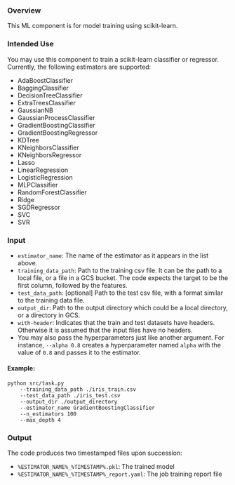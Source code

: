 ### Overview
This ML component is for model training using scikit-learn.

### Intended Use
You may use this component to train a scikit-learn classifier or regressor. Currently, the following estimators are supported:

* AdaBoostClassifier
* BaggingClassifier
* DecisionTreeClassifier
* ExtraTreesClassifier
* GaussianNB
* GaussianProcessClassifier
* GradientBoostingClassifier
* GradientBoostingRegressor
* KDTree
* KNeighborsClassifier
* KNeighborsRegressor
* Lasso
* LinearRegression
* LogisticRegression
* MLPClassifier
* RandomForestClassifier
* Ridge
* SGDRegressor
* SVC
* SVR

### Input
* `estimator_name`: The name of the estimator as it appears in the list above.
* `training_data_path`: Path to the training csv file. It can be the path to a local file, or a file in a GCS bucket. The code expects the target to be the first column, followed by the features.
* `test_data_path`: [optional] Path to the test csv file, with a format similar to the training data file.
* `output_dir`: Path to the output directory which could be a local directory, or a directory in GCS.
* `with-header`: Indicates that the train and test datasets have headers. Otherwise it is assumed that the input files have no headers.
* You may also pass the hyperparameters just like another argument. For instance, `--alpha 0.8` creates a hyperparameter named `alpha` with the value of `0.8` and passes it to the estimator.

#### Example:
```
python src/task.py 
    --training_data_path ./iris_train.csv 
    --test_data_path ./iris_test.csv
    --output_dir ./output_directory
    --estimator_name GradientBoostingClassifier 
    --n_estimators 100 
    --max_depth 4 
```

### Output
The code produces two timestamped files upon succession:
* `%ESTIMATOR_NAME%_%TIMESTAMP%.pkl`: The trained model
* `%ESTIMATOR_NAME%_%TIMESTAMP%_report.yaml`: The job training report file

